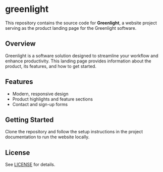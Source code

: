 # greenlight
This repository contains the source code for **Greenlight**, a website project serving as the product landing page for the Greenlight software.

## Overview

Greenlight is a software solution designed to streamline your workflow and enhance productivity. This landing page provides information about the product, its features, and how to get started.

## Features

- Modern, responsive design
- Product highlights and feature sections
- Contact and sign-up forms

## Getting Started

Clone the repository and follow the setup instructions in the project documentation to run the website locally.

## License

See [LICENSE](./LICENSE) for details.